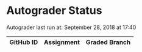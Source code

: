# Autograder Status
Autograder last run at: September 28, 2018 at 17:40

| GitHub ID | Assignment | Graded Branch |
|-----------|------------|---------------|
